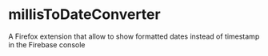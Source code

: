 # millisToDateConverter
A Firefox extension that allow to show formatted dates instead of timestamp in the Firebase console
